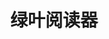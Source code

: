 ﻿---
id: 1394
title: "绿叶阅读器"
weight: 1394
version: "1.0.2.0301"
updateTime: "2022-12-28T10:19:54"
debName: "http://113.24.212.22:8090/upload/file/greenpaperreader-1.0.2.0301.loongarch64.deb"
debSize: "58.8MB"
command: "/opt/GreenPaperReader/GreenPaperReaderPro %U"
---
